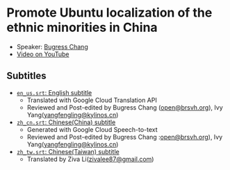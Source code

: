# Promote Ubuntu localization of the ethnic minorities in China

- Speaker: [Bugress Chang](mailto:open@brsvh.org)
- [Video on YouTube](https://www.youtube.com/watch?v=0vFovPpP0LQ)

## Subtitles

- [`en_us.srt`: English subtitle](en_us.srt)
    - Translated with Google Cloud Translation API
    - Reviewed and Post-edited by Bugress Chang (open@brsvh.org), Ivy Yang(yangfengling@kylinos.cn)
- [`zh_cn.srt`: Chinese(China) subtitle](zh_cn.srt)
    - Generated with Google Cloud Speech-to-text
    - Reviewed and Post-edited by Bugress Chang :open@brsvh.org), Ivy Yang(yangfengling@kylinos.cn)
- [`zh_tw.srt`: Chinese(Taiwan) subtitle](zh_tw.srt)
    - Translated by Ziva Li(zivalee87@gmail.com)